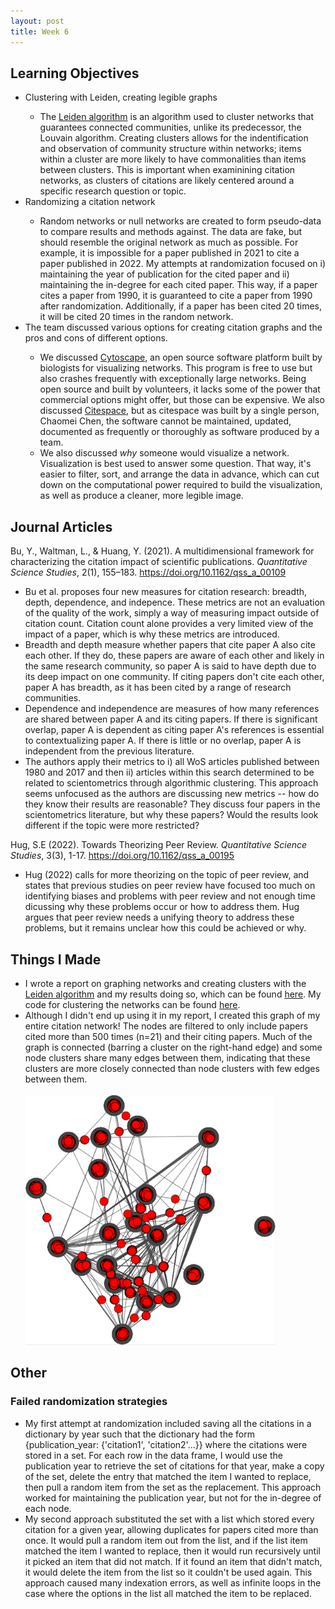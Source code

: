 ```yaml
---
layout: post
title: Week 6
---
```


## Learning Objectives
<ul>
  <li>Clustering with Leiden, creating legible graphs</li>
  <ul>
    <li>The <a href="https://github.com/vtraag/leidenalg">Leiden algorithm</a> is an algorithm used to cluster networks that guarantees connected communities, unlike its predecessor, the Louvain algorithm. Creating clusters allows for the indentification and observation of community structure within networks; items within a cluster are more likely to have commonalities than items between clusters. This is important when examinining citation networks, as clusters of citations are likely centered around a specific research question or topic. </li>
  </ul>
  <li>Randomizing a citation network</li>
  <ul>
  <li>Random networks or null networks are created to form pseudo-data to compare results and methods against. The data are fake, but should resemble the original network as much as possible. For example, it is impossible for a paper published in 2021 to cite a paper published in 2022. My attempts at randomization focused on i) maintaining the year of publication for the cited paper and ii) maintaining the in-degree for each cited paper. This way, if a paper cites a paper from 1990, it is guaranteed to cite a paper from 1990 after randomization. Additionally, if a paper has been cited 20 times, it will be cited 20 times in the random network. </li>
  </ul>
  
  <li>The team discussed various options for creating citation graphs and the pros and cons of different options.</li>
    <ul>
      <li>We discussed <a href="https://cytoscape.org/">Cytoscape</a>, an open source software platform built by biologists for visualizing networks. This program is free to use but also crashes frequently with exceptionally large networks. Being open source and built by volunteers, it lacks some of the power that commercial options might offer, but those can be expensive. We also discussed <a href="http://cluster.cis.drexel.edu/~cchen/citespace/">Citespace</a>, but as citespace was built by a single person, Chaomei Chen, the software cannot be maintained, updated, documented as frequently or thoroughly as software produced by a team.</li>
      <li>We also discussed <i>why</i> someone would visualize a network. Visualization is best used to answer some question. That way, it's easier to filter, sort, and arrange the data in advance, which can cut down on the computational power required to build the visualization, as well as produce a cleaner, more legible image. </li>
  </ul>
</ul>

## Journal Articles
Bu, Y., Waltman, L., & Huang, Y. (2021). A multidimensional framework for characterizing the citation impact of scientific publications. <i>Quantitative Science Studies</i>, 2(1), 155–183. https://doi.org/10.1162/qss_a_00109
  <ul>
    <li> Bu et al. proposes four new measures for citation research: breadth, depth, dependence, and indepence. These metrics are not an evaluation of the quality of the work, simply a way of measuring impact outside of citation count. Citation count alone provides a very limited view of the impact of a paper, which is why these metrics are introduced. </li>

  <li>Breadth and depth measure whether papers that cite paper A also cite each other. If they do, these papers are aware of each other and likely in the same research community, so paper A is said to have depth due to its deep impact on one community. If citing papers don't cite each other, paper A has breadth, as it has been cited by a range of research communities. </li>

<li>Dependence and independence are measures of how many references are shared between paper A and its citing papers. If there is significant overlap, paper A is dependent as citing paper A's references is essential to contextualizing paper A. If there is little or no overlap, paper A is independent from the previous literature.</li>

<li>The authors apply their metrics to i) all WoS articles published between 1980 and 2017 and then ii) articles within this search determined to be related to scientometrics through algorithmic clustering. This approach seems unfocused as the authors are discussing new metrics -- how do they know their results are reasonable? They discuss four papers in the scientometrics literature, but why these papers? Would the results look different if the topic were more restricted? </li></ul>

Hug, S.E (2022). Towards Theorizing Peer Review. <i>Quantitative Science Studies</i>, 3(3), 1-17. https://doi.org/10.1162/qss_a_00195
<ul>
    <li>Hug (2022) calls for more theorizing on the topic of peer review, and states that previous studies on peer review have focused too much on identifying biases and problems with peer review and not enough time dicussing why these problems occur or how to address them. Hug argues that peer review needs a unifying theory to address these problems, but it remains unclear how this could be achieved or why. </li>
    
</ul>

## Things I Made
<ul>
  <li>I wrote a report on graphing networks and creating clusters with the <a href="https://github.com/vtraag/leidenalg">Leiden algorithm</a> and my results doing so, which can be found <a href="https://github.com/el-wittmer/Scientometrics/blob/main/CitationNetwork/A3_Wittmer.pdf">here</a>. My code for clustering the networks can be found <a href="https://github.com/el-wittmer/Scientometrics/tree/main/CitationNetwork">here</a>.</li>
  <li>Although I didn't end up using it in my report, I created this graph of my entire citation network! The nodes are filtered to only include papers cited more than 500 times (n=21) and their citing papers. Much of the graph is connected (barring a cluster on the right-hand edge) and some node clusters share many edges between them, indicating that these clusters are more closely connected than node clusters with few edges between them.</li></br>
<img src="/images/filter_network.png" width="400" height="400" alt="A visualization of a citation network. The nodes are marked in red with edges drawn between nodes if they are connected through direct citation.">
</ul>

## Other
### Failed randomization strategies
  <ul><li>My first attempt at randomization included saving all the citations in a dictionary by year such that the dictionary had the form {publication_year: {'citation1', 'citation2'...}} where the citations were stored in a set. For each row in the data frame, I would use the publication year to retrieve the set of citations for that year, make a copy of the set, delete the entry that matched the item I wanted to replace, then pull a random item from the set as the replacement. This approach worked for maintaining the publication year, but not for the in-degree of each node.</li>

<li>My second approach substituted the set with a list which stored every citation for a given year, allowing duplicates for papers cited more than once. It would pull a random item out from the list, and if the list item matched the item I wanted to replace, then it would run recursively until it picked an item that did not match. If it found an item that didn't match, it would delete the item from the list so it couldn't be used again. This approach caused many indexation errors, as well as infinite loops in the case where the options in the list all matched the item to be replaced. </li>
</ul></ul>
